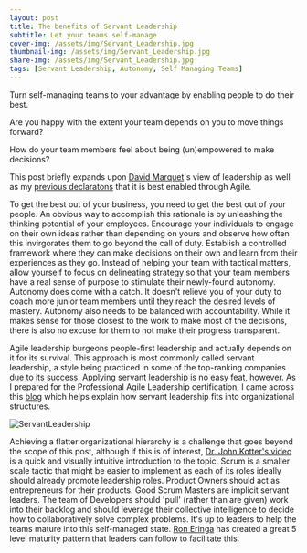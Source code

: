 ```yaml
---
layout: post
title: The benefits of Servant Leadership
subtitle: Let your teams self-manage
cover-img: /assets/img/Servant_Leadership.jpg
thumbnail-img: /assets/img/Servant_Leadership.jpg
share-img: /assets/img/Servant_Leadership.jpg
tags: [Servant Leadership, Autonomy, Self Managing Teams]
---
```


Turn self-managing teams to your advantage by enabling people to do their best.

Are you happy with the extent your team depends on you to move things forward? 

How do your team members feel about being (un)empowered to make decisions? 

This post briefly expands upon [David Marquet](https://www.youtube.com/watch?v=OqmdLcyES_Q)'s view of leadership as well as my [previous declaratons](https://markhanoteau.github.io/2021-05-12-Scrum-definition/) that it is best enabled through Agile.

To get the best out of your business, you need to get the best out of your people. An obvious way to accomplish this rationale is by unleashing the thinking potential of your employees. Encourage your individuals to engage on their own ideas rather than depending on yours and observe how often this invirgorates them to go beyond the call of duty. Establish a controlled framework where they can make decisions on their own and learn from their experiences as they go. Instead of helping your team with tactical matters, allow yourself to focus on delineating strategy so that your team members have a real sense of purpose to stimulate their newly-found autonomy. Autonomy does come with a catch. It doesn't relieve you of your duty to coach more junior team members until they reach the desired levels of mastery. Autonomy also needs to be balanced with accountability. While it makes sense for those closest to the work to make most of the decisions, there is also no excuse for them to not make their progress transparent. 

Agile leadership burgeons people-first leadership and actually depends on it for its survival. This approach is most commonly called servant leadership, a style being practiced in some of the top-ranking companies [due to its success](https://journals.sagepub.com/doi/10.1177/107179190200900205). Applying servant leadership is no easy feat, however. As I prepared for the Professional Agile Leadership certification, I came across this [blog](https://www.scrum.org/resources/blog/business-agility) which helps explain how servant leadership fits into organizational structures. 

![ServantLeadership](https://scrumorg-website-prod.s3.amazonaws.com/drupal/inline-images/eng_acm_traditional_vs_agile.jpg)

Achieving a flatter organizational hierarchy is a challenge that goes beyond the scope of this post, although if this is of interest, [Dr. John Kotter's video](https://www.youtube.com/watch?v=Pc7EVXnF2aI) is a quick and visually intuitive introduction to the topic. Scrum is a smaller scale tactic that might be easier to implement as each of its roles ideally should already promote leadership roles. Product Owners should act as entrepreneurs for their products. Good Scrum Masters are implicit servant leaders. The team of Developers should 'pull' (rather than are given) work into their backlog and should leverage their collective intelligence to decide how to collaboratively solve complex problems. It's up to leaders to help the teams mature into this self-managed state. [Ron Eringa](http://roneringa.com/leading-scrum-teams-to-maturity/) has created a great 5 level maturity pattern that leaders can follow to facilitate this.
